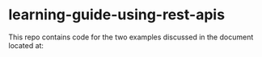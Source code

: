# learning-guide-using-rest-apis
This repo contains code for the two examples discussed in the document located at:
